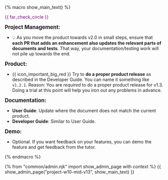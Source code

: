 {% macro show_main_text() %}
<div id="main">

<div id="title">

</div>
<div id="body">

<p class="lead" style="color: purple"><md>{{ far_check_circle }} <include src="project-timeline.md#mid-v13-overview" inline /></md></p>


**<big>Project Management:</big>**

* :bulb: As you move the product towards v2.0 in small steps, ensure that **each PR that adds an enhancement also updates the relevant parts of documents and tests**. That way, your documentation/testing work will not pile up towards the end.


**<big>Product:</big>**

* {{ icon_important_big_red }} Try to **do a <tooltip content="resulting in a jar file on GitHub that can be downloaded by potential users">proper product release</tooltip>** as described in the Developer Guide. You can name it something like `v1.2.1`. Reason: You are _required_ to do a proper product release for v1.3. Doing a trial at this point will help you iron out any problems in advance.


**<big>Documentation:</big>**

* **User Guide**: Update where the document does not match the current product.
* **Developer Guide**: Similar to User Guide.

**<big>Demo:</big>**

* Optional. If you want feedback on your features, you can demo the feature and get feedback from the tutor.

</div>
</div>
{% endmacro %}

{% from "common/admin.njk" import show_admin_page with context %}
{{ show_admin_page("project-w10-mid-v13", show_main_text) }}